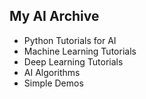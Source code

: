 ## My AI Archive
- Python Tutorials for AI
- Machine Learning Tutorials
- Deep Learning Tutorials
- AI Algorithms
- Simple Demos
